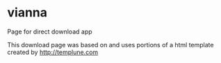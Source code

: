 # vianna
Page for direct download app

This download page was based on and uses portions of a html template created by http://templune.com

